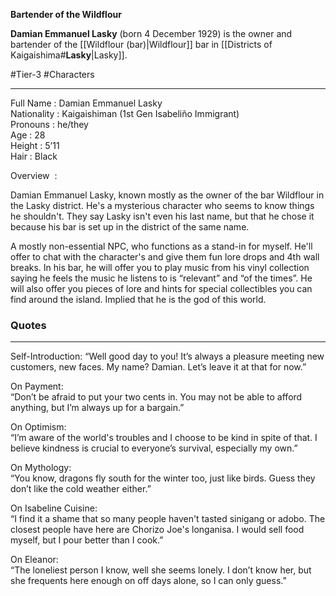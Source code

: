 **Bartender of the Wildflour**

**Damian Emmanuel Lasky** (born 4 December 1929) is the owner and bartender of the [[Wildflour (bar)|Wildflour]] bar in [[Districts of Kaigaishima#**Lasky**|Lasky]].

#Tier-3 #Characters 

---
Full Name : Damian Emmanuel Lasky  
Nationality : Kaigaishiman (1st Gen Isabeliño Immigrant)  
Pronouns : he/they  
Age : 28  
Height : 5’11  
Hair : Black  

Overview  :  

Damian Emmanuel Lasky, known mostly as the owner of the bar Wildflour in the Lasky district. He's a mysterious character who seems to know things he shouldn't. They say Lasky isn't even his last name, but that he chose it because his bar is set up in the district of the same name.

A mostly non-essential NPC, who functions as a stand-in for myself. He'll offer to chat with the character's and give them fun lore drops and 4th wall breaks. In his bar, he will offer you to play music from his vinyl collection saying he feels the music he listens to is “relevant” and “of the times”. He will also offer you pieces of lore and hints for special collectibles you can find around the island. Implied that he is the god of this world.

### Quotes
---
Self-Introduction:
“Well good day to you! It’s always a pleasure meeting new customers, new faces. My name? Damian. Let’s leave it at that for now.”  

On Payment:  
“Don’t be afraid to put your two cents in. You may not be able to afford anything, but I’m always up for a bargain.”  

On Optimism:  
“I’m aware of the world's troubles and I choose to be kind in spite of that. I believe kindness is crucial to everyone’s survival, especially my own.”  

On Mythology:  
“You know, dragons fly south for the winter too, just like birds. Guess they don’t like the cold weather either.”  

On Isabeline Cuisine:  
“I find it a shame that so many people haven't tasted sinigang or adobo. The closest people have here are Chorizo Joe's longanisa. I would sell food myself, but I pour better than I cook.”  

On Eleanor:  
“The loneliest person I know, well she seems lonely. I don’t know her, but she frequents here enough on off days alone, so I can only guess.”